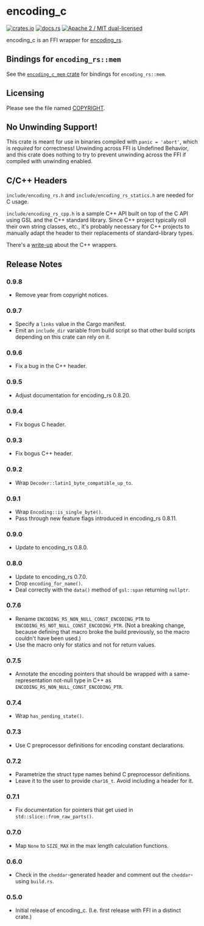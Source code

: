 # encoding_c

[![crates.io](https://meritbadge.herokuapp.com/encoding_c)](https://crates.io/crates/encoding_c)
[![docs.rs](https://docs.rs/encoding_c/badge.svg)](https://docs.rs/encoding_c/)
[![Apache 2 / MIT dual-licensed](https://img.shields.io/badge/license-Apache%202%20%2F%20MIT-blue.svg)](https://github.com/hsivonen/encoding_c/blob/master/COPYRIGHT)

encoding_c is an FFI wrapper for [encoding_rs](https://github.com/hsivonen/encoding_rs).

## Bindings for `encoding_rs::mem`

See the [`encoding_c_mem` crate](https://crates.io/crates/encoding_c_mem)
for bindings for `encoding_rs::mem`.

## Licensing

Please see the file named
[COPYRIGHT](https://github.com/hsivonen/encoding_c/blob/master/COPYRIGHT).

## No Unwinding Support!

This crate is meant for use in binaries compiled with `panic = 'abort'`, which
is _required_ for correctness! Unwinding across FFI is Undefined Behavior, and
this crate does nothing to try to prevent unwinding across the FFI if
compiled with unwinding enabled.

## C/C++ Headers

`include/encoding_rs.h` and `include/encoding_rs_statics.h` are needed for C
usage.

`include/encoding_rs_cpp.h` is a sample C++ API built on top of the C API using
GSL and the C++ standard library. Since C++ project typically roll their own
string classes, etc., it's probably necessary for C++ projects to manually
adapt the header to their replacements of standard-library types.

There's a [write-up](https://hsivonen.fi/modern-cpp-in-rust/) about the C++
wrappers.

## Release Notes

### 0.9.8

* Remove year from copyright notices.

### 0.9.7

* Specify a `links` value in the Cargo manifest.
* Emit an `include_dir` variable from build script so that other build scripts
  depending on this crate can rely on it.

### 0.9.6

* Fix a bug in the C++ header.

### 0.9.5

* Adjust documentation for encoding_rs 0.8.20.

### 0.9.4

* Fix bogus C header.

### 0.9.3

* Fix bogus C++ header.

### 0.9.2

* Wrap `Decoder::latin1_byte_compatible_up_to`.

### 0.9.1

* Wrap `Encoding::is_single_byte()`.
* Pass through new feature flags introduced in encoding_rs 0.8.11.

### 0.9.0

* Update to encoding_rs 0.8.0.

### 0.8.0

* Update to encoding_rs 0.7.0.
* Drop `encoding_for_name()`.
* Deal correctly with the `data()` method of `gsl::span` returning `nullptr`.

### 0.7.6

* Rename `ENCODING_RS_NON_NULL_CONST_ENCODING_PTR` to
  `ENCODING_RS_NOT_NULL_CONST_ENCODING_PTR`. (Not a breaking change,
  because defining that macro broke the build previously, so the
  macro couldn't have been used.)
* Use the macro only for statics and not for return values.

### 0.7.5

* Annotate the encoding pointers that should be wrapped with a
  same-representation not-null type in C++ as
  `ENCODING_RS_NON_NULL_CONST_ENCODING_PTR`.

### 0.7.4

* Wrap `has_pending_state()`.

### 0.7.3

* Use C preprocessor definitions for encoding constant declarations.

### 0.7.2

* Parametrize the struct type names behind C preprocessor definitions.
* Leave it to the user to provide `char16_t`. Avoid including a header for it.

### 0.7.1

* Fix documentation for pointers that get used in
  `std::slice::from_raw_parts()`.

### 0.7.0

* Map `None` to `SIZE_MAX` in the max length calculation functions.

### 0.6.0

* Check in the `cheddar`-generated header and comment out the `cheddar`-using
  `build.rs`.

### 0.5.0

* Initial release of encoding_c. (I.e. first release with FFI in a distinct
  crate.)

